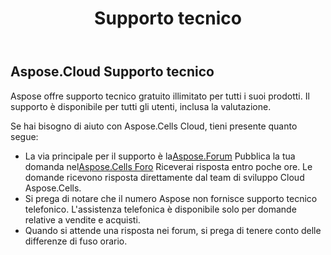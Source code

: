 ﻿---
title: Supporto tecnico
second_title: Aspose.Cells Cloud Documen
type: docs
url: /it/technical-support/
description: Aspose.Cells Cloud supporta Excel per creare, convertire, unire, dividere, proteggere, operazioni di oggetti interni e così via
weight: 80
kwords: Excel, Office Cloud, REST API, Foglio di calcolo, PDF, CSV, Json, Markdown, Supporto tecnico
---
## **Aspose.Cloud Supporto tecnico**

Aspose offre supporto tecnico gratuito illimitato per tutti i suoi prodotti. Il supporto è disponibile per tutti gli utenti, inclusa la valutazione.

Se hai bisogno di aiuto con Aspose.Cells Cloud, tieni presente quanto segue:

-  La via principale per il supporto è la[Aspose.Forum](http://forum.aspose.cloud/) Pubblica la tua domanda nel[Aspose.Cells Foro](https://forum.aspose.cloud/c/cells) Riceverai risposta entro poche ore. Le domande ricevono risposta direttamente dal team di sviluppo Cloud Aspose.Cells.
- Si prega di notare che il numero Aspose non fornisce supporto tecnico telefonico. L'assistenza telefonica è disponibile solo per domande relative a vendite e acquisti.
- Quando si attende una risposta nei forum, si prega di tenere conto delle differenze di fuso orario.
